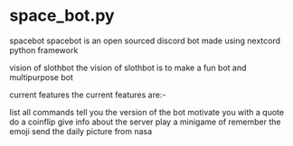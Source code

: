 # space_bot.py
spacebot
spacebot is an open sourced discord bot made using nextcord python framework

vision of slothbot
the vision of slothbot is to make a fun bot and multipurpose bot

current features
the current features are:-

list all commands
tell you the version of the bot
motivate you with a quote
do a coinflip
give info about the server
play a minigame of remember the emoji
send the daily picture from nasa
